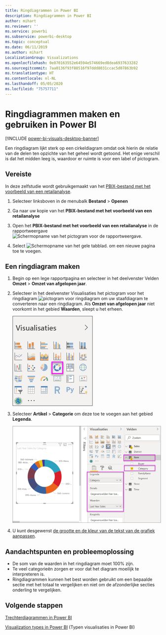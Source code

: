 ```yaml
---
title: Ringdiagrammen in Power BI
description: Ringdiagrammen in Power BI
author: mihart
ms.reviewer: ''
ms.service: powerbi
ms.subservice: powerbi-desktop
ms.topic: conceptual
ms.date: 06/11/2019
ms.author: mihart
LocalizationGroup: Visualizations
ms.openlocfilehash: 0e870163552e64594e574669ed8dea6937633282
ms.sourcegitcommit: 7aa0136f93f88516f97ddd8031ccac5d07863b92
ms.translationtype: HT
ms.contentlocale: nl-NL
ms.lasthandoff: 05/05/2020
ms.locfileid: "75757711"
---
```

# <a name="create-and-use-doughnut-charts-in-power-bi"></a>Ringdiagrammen maken en gebruiken in Power BI

[!INCLUDE [power-bi-visuals-desktop-banner](../includes/power-bi-visuals-desktop-banner.md)]

Een ringdiagram lijkt sterk op een cirkeldiagram omdat ook hierin de relatie van de delen ten opzichte van het geheel wordt getoond. Het enige verschil is dat het midden leeg is, waardoor er ruimte is voor een label of pictogram.

## <a name="prerequisite"></a>Vereiste

In deze zelfstudie wordt gebruikgemaakt van het [PBIX-bestand met het voorbeeld van een retailanalyse](https://download.microsoft.com/download/9/6/D/96DDC2FF-2568-491D-AAFA-AFDD6F763AE3/Retail%20Analysis%20Sample%20PBIX.pbix).

1. Selecteer linksboven in de menubalk **Bestand** > **Openen**
   
2. Ga naar uw kopie van het **PBIX-bestand met het voorbeeld van een retailanalyse**

1. Open het **PBIX-bestand met het voorbeeld van een retailanalyse** in de rapportweergave ![Schermopname van het pictogram voor de rapportweergave.](media/power-bi-visualization-kpi/power-bi-report-view.png)

1. Select ![Schermopname van het gele tabblad.](media/power-bi-visualization-kpi/power-bi-yellow-tab.png) om een nieuwe pagina toe te voegen.


## <a name="create-a-doughnut-chart"></a>Een ringdiagram maken

1. Begin op een lege rapportpagina en selecteer in het deelvenster Velden **Omzet** \> **Omzet van afgelopen jaar**.  
   
3. Selecteer in het deelvenster Visualisaties het pictogram voor het ringdiagram ![pictogram voor ringdiagram](media/power-bi-visualization-doughnut-charts/power-bi-icon.png) om uw staafdiagram te converteren naar een ringdiagram. Als **Omzet van afgelopen jaar** niet voorkomt in het gebied **Waarden**, sleept u het erheen.
     
   ![Visualisatiedeelvenster met ringdiagram geselecteerd](media/power-bi-visualization-doughnut-charts/power-bi-doughnut-chart.png)

4. Selecteer **Artikel** \> **Categorie** om deze toe te voegen aan het gebied **Legenda**. 
     
    ![ringdiagram naast het deelvenster Velden](media/power-bi-visualization-doughnut-charts/power-bi-doughnut-done.png)

5. U kunt desgewenst [de grootte en de kleur van de tekst van de grafiek aanpassen](power-bi-visualization-customize-title-background-and-legend.md). 

## <a name="considerations-and-troubleshooting"></a>Aandachtspunten en probleemoplossing
* De som van de waarden in het ringdiagram moet 100% zijn.
* Te veel categorieën zorgen er voor dat het diagram moeilijk te interpreteren is.
* Ringdiagrammen kunnen het best worden gebruikt om een bepaalde sectie met het totaal te vergelijken en niet om de afzonderlijke secties onderling te vergelijken. 

## <a name="next-steps"></a>Volgende stappen
[Trechterdiagrammen in Power BI](power-bi-visualization-funnel-charts.md)

[Visualization types in Power BI](power-bi-visualization-types-for-reports-and-q-and-a.md) (Typen visualisaties in Power BI)


